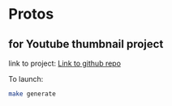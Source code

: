 # Protos

## for Youtube thumbnail project 

link to project: [Link to github repo](https://github.com/frog-in-fog/youtube_thumbnail_protos)

To launch:

```bash
make generate
```